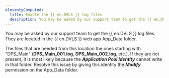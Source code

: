 ```yaml
---
eleventyComputed:
  title: Enable the {{ en.DVLS }} log files
  description: You may be asked by our support team to get the {{ en.DVLS }} log files. They are located in the {{ en.DVLS }} web app App_Data folder.  
---
```

You may be asked by our support team to get the {{ en.DVLS }} log files. They are located in the {{ en.DVLS }} web app App_Data folder.  

The files that are needed from this location the ones starting with "DPS_Main" (**DPS_Main_001.log**, **DPS_Main_002.log**, etc.). If they are not present, it is most likely because the ***Application Pool Identity*** cannot write in that folder. Resolve this issue by giving this identity the ***Modify*** permission on the App_Data folder.
